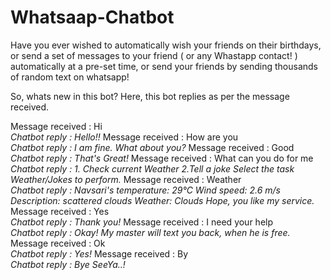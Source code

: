 # Whatsaap-Chatbot

Have you ever wished to automatically wish your friends on their birthdays, or send a set of messages to your friend ( or any Whastapp contact! ) automatically at a pre-set time, or send your friends by sending thousands of random text on whatsapp!

So, whats new in this bot?
Here, this bot replies as per the message received.

Message received : Hi
<br><i>Chatbot reply    : Hello!!</i>
Message received : How are you
<br><i>Chatbot reply    : I am fine. What about you?</i>
Message received : Good
<br><i>Chatbot reply    : That's Great!</i>
Message received : What can you do for me
<br><i>Chatbot reply    : 1. Check current Weather
2.Tell a joke
Select the task Weather/Jokes to perform.</i>
Message received : Weather
<br><i>Chatbot reply    : Navsari's temperature: 29°C 
Wind speed: 2.6 m/s
Description: scattered clouds
Weather: Clouds
Hope, you like my service.</i>
Message received : Yes
<br><i>Chatbot reply    : Thank you!</i>
Message received : I need your help
<br><i>Chatbot reply    : Okay! My master will text you back, when he is free.</i>
Message received : Ok
<br><i>Chatbot reply    : Yes!</i>
Message received : By
<br><i>Chatbot reply    : Bye SeeYa..!</i>
